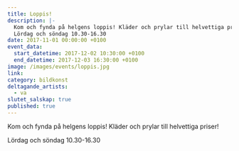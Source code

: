 ```yaml
---
title: Loppis!
description: |-
  Kom och fynda på helgens loppis! Kläder och prylar till helvettiga priser!
  Lördag och söndag 10.30-16.30
date: 2017-11-01 00:00:00 +0100
event_data:
  start_datetime: 2017-12-02 10:30:00 +0100
  end_datetime: 2017-12-03 16:30:00 +0100
image: /images/events/loppis.jpg
link:
category: bildkonst
deltagande_artists:
  - va
slutet_salskap: true
published: true
---
```


Kom och fynda p&aring; helgens loppis\! Kl&auml;der och prylar till helvettiga priser\!

Lördag och söndag 10.30-16.30